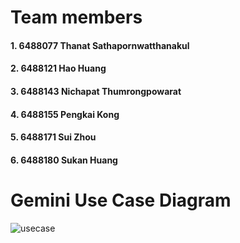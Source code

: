 # Team members
#### 1. 6488077 Thanat Sathapornwatthanakul
#### 2. 6488121 Hao Huang
#### 3. 6488143 Nichapat Thumrongpowarat
#### 4. 6488155 Pengkai Kong
#### 5. 6488171 Sui Zhou
#### 6. 6488180 Sukan Huang

# Gemini Use Case Diagram

![usecase](https://github.com/ICT-Mahidol/Gemini-2023/assets/131524340/11d5c61e-19a8-4f96-8777-c33e19195c19)
